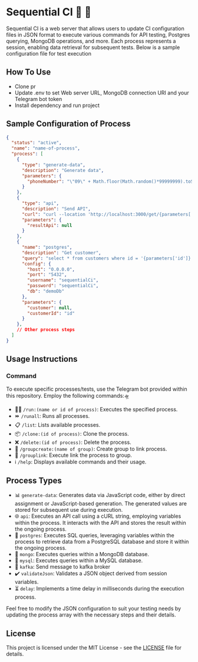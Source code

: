 # Sequential CI 🤖 🚀

Sequential CI is a web server that allows users to update CI configuration files in JSON format to execute various commands for API testing, Postgres querying, MongoDB operations, and more. Each process represents a session, enabling data retrieval for subsequent tests. Below is a sample configuration file for test execution

## How To Use
- Clone pr
- Update .env to set Web server URL, MongoDB connection URI and your Telegram bot token
- Install dependency and run project

## Sample Configuration of Process
```json
{
  "status": "active",
  "name": "name-of-process",
  "process": [
    {
      "type": "generate-data",
      "description": "Generate data",
      "parameters": {
        "phoneNumber": "\"09\" + Math.floor(Math.random()*99999999).toString().padStart(8, \"0\")"
      }
    },
    {
      "type": "api",
      "description": "Send API",
      "curl": "curl --location 'http://localhost:3000/get/{parameters['id']}",
      "parameters": {
        "resultApi": null
      }
    },
    {
      "name": "postgres",
      "description": "Get customer",
      "query": "select * from customers where id = '{parameters['id']}'",
      "config": {
        "host": "0.0.0.0",
        "port": "5432",
        "username": "sequentialCi",
        "password": "sequentialCi",
        "db": "demoDb"
      },
      "parameters": {
        "customer": null,
        "customerId": "id"
      }
    },
    // Other process steps
  ]
}
```

## Usage Instructions

### Command
To execute specific processes/tests, use the Telegram bot provided within this repository. Employ the following commands:🛸

- 🏃‍♂️ `/run:(name or id of process)`: Executes the specified process.
- ⏩ `/runall`: Runs all processes.
- 📋 `/list`: Lists available processes.
- 📦 `/clone:(id of process)`: Clone the process.
- ❌ `/delete:(id of process)`: Delete the process.
- 🧩 `/groupcreate:(name of group)`: Create group to link process.
- 🌸 `/grouplink`: Execute link the process to group.
- ℹ️ `/help`: Displays available commands and their usage.

## Process Types
- 📊 `generate-data`: Generates data via JavaScript code, either by direct assignment or JavaScript-based generation. The generated values are stored for subsequent use during execution.
- 🌐 `api`: Executes an API call using a cURL string, employing variables within the process. It interacts with the API and stores the result within the ongoing process.
- 🐘 `postgres`: Executes SQL queries, leveraging variables within the process to retrieve data from a PostgreSQL database and store it within the ongoing process.
- 🍃 `mongo`: Executes queries within a MongoDB database.
- 💾 `mysql`: Executes queries within a MySQL database.
- 📨 `kafka`: Send message to kafka broker
- ✔️ `validateJson`: Validates a JSON object derived from session variables.
- ⏳ `delay`: Implements a time delay in milliseconds during the execution process.


Feel free to modify the JSON configuration to suit your testing needs by updating the process array with the necessary steps and their details.

## License

This project is licensed under the MIT License - see the [LICENSE](LICENSE) file for details.
